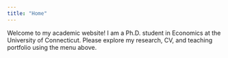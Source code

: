 ```yaml
---
title: "Home"
---
```


Welcome to my academic website! I am a Ph.D. student in Economics at the University of Connecticut. Please explore my research, CV, and teaching portfolio using the menu above.
